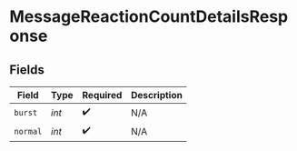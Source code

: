 # MessageReactionCountDetailsResponse


## Fields

| Field              | Type               | Required           | Description        |
| ------------------ | ------------------ | ------------------ | ------------------ |
| `burst`            | *int*              | :heavy_check_mark: | N/A                |
| `normal`           | *int*              | :heavy_check_mark: | N/A                |